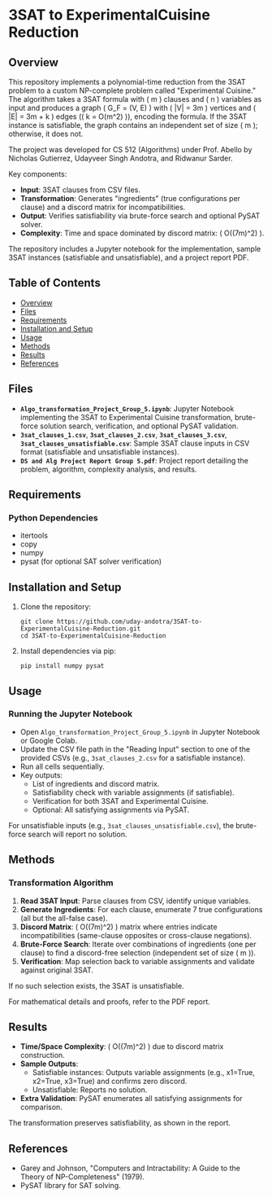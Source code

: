 # 3SAT to ExperimentalCuisine Reduction

## Overview

This repository implements a polynomial-time reduction from the 3SAT problem to a custom NP-complete problem called "Experimental Cuisine." The algorithm takes a 3SAT formula with \( m \) clauses and \( n \) variables as input and produces a graph \( G_F = (V, E) \) with \( |V| = 3m \) vertices and \( |E| = 3m + k \) edges (\( k = O(m^2) \)), encoding the formula. If the 3SAT instance is satisfiable, the graph contains an independent set of size \( m \); otherwise, it does not.

The project was developed for CS 512 (Algorithms) under Prof. Abello by Nicholas Gutierrez, Udayveer Singh Andotra, and Ridwanur Sarder.

Key components:
- **Input**: 3SAT clauses from CSV files.
- **Transformation**: Generates "ingredients" (true configurations per clause) and a discord matrix for incompatibilities.
- **Output**: Verifies satisfiability via brute-force search and optional PySAT solver.
- **Complexity**: Time and space dominated by discord matrix: \( O((7m)^2) \).

The repository includes a Jupyter notebook for the implementation, sample 3SAT instances (satisfiable and unsatisfiable), and a project report PDF.

## Table of Contents

- [Overview](#overview)
- [Files](#files)
- [Requirements](#requirements)
- [Installation and Setup](#installation-and-setup)
- [Usage](#usage)
- [Methods](#methods)
- [Results](#results)
- [References](#references)

## Files

- **`Algo_transformation_Project_Group_5.ipynb`**: Jupyter Notebook implementing the 3SAT to Experimental Cuisine transformation, brute-force solution search, verification, and optional PySAT validation.
- **`3sat_clauses_1.csv`**, **`3sat_clauses_2.csv`**, **`3sat_clauses_3.csv`**, **`3sat_clauses_unsatisfiable.csv`**: Sample 3SAT clause inputs in CSV format (satisfiable and unsatisfiable instances).
- **`DS and Alg Project Report Group 5.pdf`**: Project report detailing the problem, algorithm, complexity analysis, and results.

## Requirements

### Python Dependencies
- itertools
- copy
- numpy
- pysat (for optional SAT solver verification)

## Installation and Setup

1. Clone the repository:
   ```
   git clone https://github.com/uday-andotra/3SAT-to-ExperimentalCuisine-Reduction.git
   cd 3SAT-to-ExperimentalCuisine-Reduction
   ```

2. Install dependencies via pip:
   ```
   pip install numpy pysat
   ```

## Usage

### Running the Jupyter Notebook
- Open `Algo_transformation_Project_Group_5.ipynb` in Jupyter Notebook or Google Colab.
- Update the CSV file path in the "Reading Input" section to one of the provided CSVs (e.g., `3sat_clauses_2.csv` for a satisfiable instance).
- Run all cells sequentially.
- Key outputs: 
  - List of ingredients and discord matrix.
  - Satisfiability check with variable assignments (if satisfiable).
  - Verification for both 3SAT and Experimental Cuisine.
  - Optional: All satisfying assignments via PySAT.

For unsatisfiable inputs (e.g., `3sat_clauses_unsatisfiable.csv`), the brute-force search will report no solution.

## Methods

### Transformation Algorithm
1. **Read 3SAT Input**: Parse clauses from CSV, identify unique variables.
2. **Generate Ingredients**: For each clause, enumerate 7 true configurations (all but the all-false case).
3. **Discord Matrix**: \( O((7m)^2) \) matrix where entries indicate incompatibilities (same-clause opposites or cross-clause negations).
4. **Brute-Force Search**: Iterate over combinations of ingredients (one per clause) to find a discord-free selection (independent set of size \( m \)).
5. **Verification**: Map selection back to variable assignments and validate against original 3SAT.

If no such selection exists, the 3SAT is unsatisfiable.

For mathematical details and proofs, refer to the PDF report.

## Results

- **Time/Space Complexity**: \( O((7m)^2) \) due to discord matrix construction.
- **Sample Outputs**:
  - Satisfiable instances: Outputs variable assignments (e.g., x1=True, x2=True, x3=True) and confirms zero discord.
  - Unsatisfiable: Reports no solution.
- **Extra Validation**: PySAT enumerates all satisfying assignments for comparison.

The transformation preserves satisfiability, as shown in the report.

## References

- Garey and Johnson, "Computers and Intractability: A Guide to the Theory of NP-Completeness" (1979).
- PySAT library for SAT solving.
